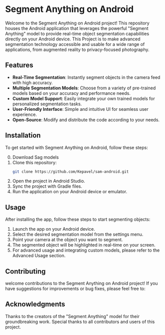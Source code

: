 

# Segment Anything on Android

Welcome to the Segment Anything on Android project! This repository houses the Android application that leverages the powerful "Segment Anything" model to provide real-time object segmentation capabilities directly on your Android device. This Project is to make advanced segmentation technology accessible and usable for a wide range of applications, from augmented reality to privacy-focused photography.

## Features

- **Real-Time Segmentation**: Instantly segment objects in the camera feed with high accuracy.
- **Multiple Segmentation Models**: Choose from a variety of pre-trained models based on your accuracy and performance needs.
- **Custom Model Support**: Easily integrate your own trained models for personalized segmentation tasks.
- **User-Friendly Interface**: Simple and intuitive UI for seamless user experience.
- **Open-Source**: Modify and distribute the code according to your needs.

## Installation

To get started with Segment Anything on Android, follow these steps:

0. Download Sag models
1. Clone this repository:
   ```bash
   git clone https://github.com/Kepavel/sam-android.git
2. Open the project in Android Studio.
3. Sync the project with Gradle files.
4. Run the application on your Android device or emulator.


## Usage

After installing the app, follow these steps to start segmenting objects:

1. Launch the app on your Android device.
2. Select the desired segmentation model from the settings menu.
3. Point your camera at the object you want to segment.
4. The segmented object will be highlighted in real-time on your screen.
5. For advanced usage and integrating custom models, please refer to the Advanced Usage section.

## Contributing

welcome contributions to the Segment Anything on Android project! If you have suggestions for improvements or bug fixes, please feel free to:

## Acknowledgments

Thanks to the creators of the "Segment Anything" model for their groundbreaking work.
Special thanks to all contributors and users of this project.
